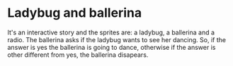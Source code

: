 # Ladybug and ballerina

It's an interactive story and the sprites are: a ladybug, a ballerina and a radio. The ballerina asks if the ladybug wants to see her dancing. So, if the answer is yes the ballerina is going to dance, otherwise if the answer is other different from yes, the ballerina disapears.
